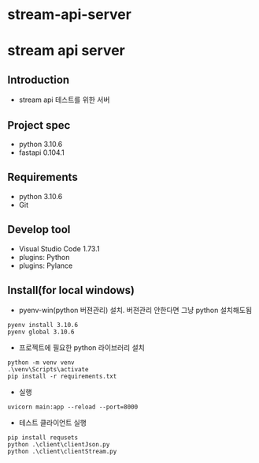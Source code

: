 # stream-api-server

<h1>stream api server</h1>

## Introduction
- stream api 테스트를 위한 서버

## Project spec
- python 3.10.6
- fastapi 0.104.1

## Requirements
- python 3.10.6
- Git

## Develop tool
- Visual Studio Code 1.73.1
- plugins: Python
- plugins: Pylance

## Install(for local windows)
- pyenv-win(python 버젼관리) 설치. 버젼관리 안한다면 그냥 python 설치해도됨
```
pyenv install 3.10.6
pyenv global 3.10.6
```

- 프로젝트에 필요한 python 라이브러리 설치
```
python -m venv venv  
.\venv\Scripts\activate
pip install -r requirements.txt
```

- 실행
```
uvicorn main:app --reload --port=8000
```

- 테스트 클라이언트 실행
```
pip install requsets
python .\client\clientJson.py
python .\client\clientStream.py
```